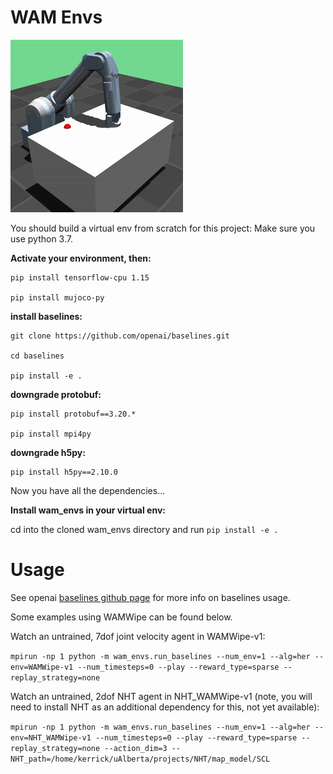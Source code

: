 # WAM Envs

![WAMWipe gif](/gifs/wamwipe.gif?raw=true "WAMWipe-v1")


You should build a virtual env from scratch for this project: Make sure you use python 3.7.

**Activate your environment, then:**

```
pip install tensorflow-cpu 1.15

pip install mujoco-py
```

**install baselines:**
```
git clone https://github.com/openai/baselines.git

cd baselines

pip install -e .
```
**downgrade protobuf:**
```
pip install protobuf==3.20.*

pip install mpi4py
```
**downgrade h5py:**
```
pip install h5py==2.10.0
```
Now you have all the dependencies...

**Install wam_envs in your virtual env:**

cd into the cloned wam_envs directory and run `pip install -e .`

# Usage
See openai [baselines github page](https://github.com/openai/baselines) for more info on baselines usage. 

Some examples using WAMWipe can be found below.

Watch an untrained, 7dof joint velocity agent in WAMWipe-v1:

`mpirun -np 1 python -m wam_envs.run_baselines --num_env=1 --alg=her --env=WAMWipe-v1 --num_timesteps=0 --play --reward_type=sparse --replay_strategy=none`

Watch an untrained, 2dof NHT agent in NHT_WAMWipe-v1 (note, you will need to install NHT as an additional dependency for this, not yet available):

`mpirun -np 1 python -m wam_envs.run_baselines --num_env=1 --alg=her --env=NHT_WAMWipe-v1 --num_timesteps=0 --play --reward_type=sparse --replay_strategy=none --action_dim=3 --NHT_path=/home/kerrick/uAlberta/projects/NHT/map_model/SCL`